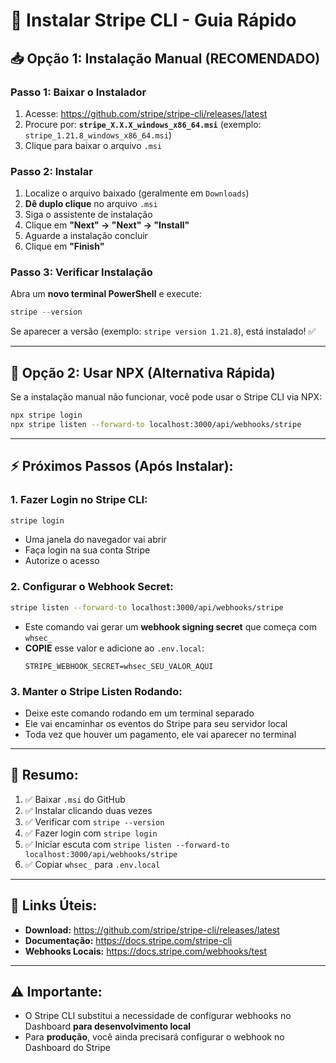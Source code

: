 # 🔧 **Instalar Stripe CLI - Guia Rápido**

## 📥 **Opção 1: Instalação Manual (RECOMENDADO)**

### **Passo 1: Baixar o Instalador**
1. Acesse: https://github.com/stripe/stripe-cli/releases/latest
2. Procure por: **`stripe_X.X.X_windows_x86_64.msi`** (exemplo: `stripe_1.21.8_windows_x86_64.msi`)
3. Clique para baixar o arquivo `.msi`

### **Passo 2: Instalar**
1. Localize o arquivo baixado (geralmente em `Downloads`)
2. **Dê duplo clique** no arquivo `.msi`
3. Siga o assistente de instalação
4. Clique em **"Next" → "Next" → "Install"**
5. Aguarde a instalação concluir
6. Clique em **"Finish"**

### **Passo 3: Verificar Instalação**
Abra um **novo terminal PowerShell** e execute:
```powershell
stripe --version
```

Se aparecer a versão (exemplo: `stripe version 1.21.8`), está instalado! ✅

---

## 🚀 **Opção 2: Usar NPX (Alternativa Rápida)**

Se a instalação manual não funcionar, você pode usar o Stripe CLI via NPX:

```bash
npx stripe login
npx stripe listen --forward-to localhost:3000/api/webhooks/stripe
```

---

## ⚡ **Próximos Passos (Após Instalar):**

### **1. Fazer Login no Stripe CLI:**
```bash
stripe login
```
- Uma janela do navegador vai abrir
- Faça login na sua conta Stripe
- Autorize o acesso

### **2. Configurar o Webhook Secret:**
```bash
stripe listen --forward-to localhost:3000/api/webhooks/stripe
```
- Este comando vai gerar um **webhook signing secret** que começa com `whsec_`
- **COPIE** esse valor e adicione ao `.env.local`:
  ```env
  STRIPE_WEBHOOK_SECRET=whsec_SEU_VALOR_AQUI
  ```

### **3. Manter o Stripe Listen Rodando:**
- Deixe este comando rodando em um terminal separado
- Ele vai encaminhar os eventos do Stripe para seu servidor local
- Toda vez que houver um pagamento, ele vai aparecer no terminal

---

## 🎯 **Resumo:**
1. ✅ Baixar `.msi` do GitHub
2. ✅ Instalar clicando duas vezes
3. ✅ Verificar com `stripe --version`
4. ✅ Fazer login com `stripe login`
5. ✅ Iniciar escuta com `stripe listen --forward-to localhost:3000/api/webhooks/stripe`
6. ✅ Copiar `whsec_` para `.env.local`

---

## 📌 **Links Úteis:**
- **Download:** https://github.com/stripe/stripe-cli/releases/latest
- **Documentação:** https://docs.stripe.com/stripe-cli
- **Webhooks Locais:** https://docs.stripe.com/webhooks/test

---

## ⚠️ **Importante:**
- O Stripe CLI substitui a necessidade de configurar webhooks no Dashboard **para desenvolvimento local**
- Para **produção**, você ainda precisará configurar o webhook no Dashboard do Stripe

